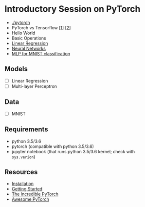 # Introductory Session on PyTorch

- [./pytorch](http://pytorch.org/about/)
- PyTorch vs Tensorflow [[1](https://hackernoon.com/how-is-pytorch-different-from-tensorflow-2c90f44747d6)] [[2](https://www.quora.com/How-is-PyTorch-different-from-TensorFlow)]
- Hello World
- Basic Operations
- [Linear Regression](http://ufldl.stanford.edu/tutorial/supervised/LinearRegression/)
- [Neural Networks](http://neuralnetworksanddeeplearning.com/chap1.html)
- [MLP for MNIST classification](https://github.com/pytorch/examples/tree/master/mnist)

## Models

- [ ] Linear Regression
- [ ] Multi-layer Perceptron

## Data

- [ ] MNIST

## Requirements

- python 3.5/3.6
- pytorch (compatible with python 3.5/3.6)
- jupyter notebook (that runs python 3.5/3.6 kernel; check with `sys.verion`)

## Resources

- [Installation](http://pytorch.org/)
- [Getting Started](https://github.com/pytorch/tutorials/blob/master/Deep%20Learning%20with%20PyTorch.ipynb)
- [The Incredible PyTorch](https://github.com/ritchieng/the-incredible-pytorch)
- [Awesome PyTorch](https://github.com/rickiepark/awesome-pytorch)
